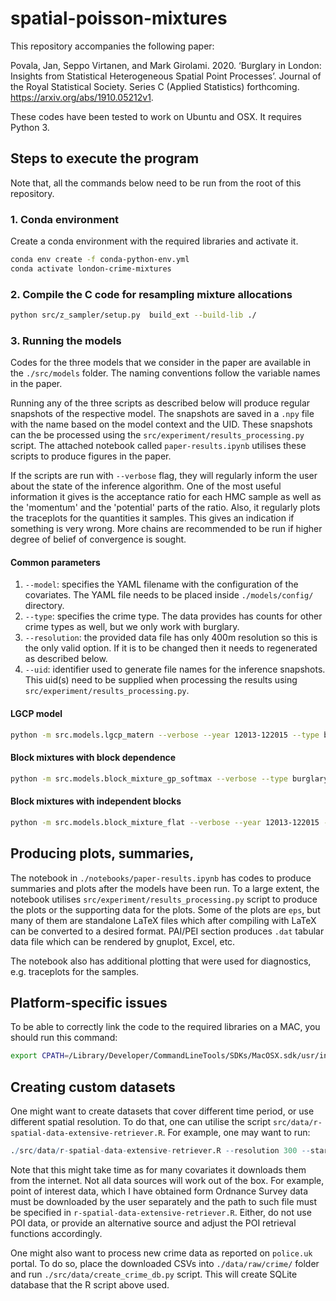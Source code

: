 spatial-poisson-mixtures
==============================

This repository accompanies the following paper:


Povala, Jan, Seppo Virtanen, and Mark Girolami. 2020. ‘Burglary in London: Insights from Statistical Heterogeneous 
Spatial Point Processes’. Journal of the Royal Statistical Society. Series C (Applied Statistics) forthcoming. 
https://arxiv.org/abs/1910.05212v1.


These codes have been tested to work on Ubuntu and OSX. It requires Python 3.

## Steps to execute the program

Note that, all the commands below need to be run from the root of this repository.

### 1. Conda environment
Create a conda environment with the required libraries and activate it.
```bash
conda env create -f conda-python-env.yml
conda activate london-crime-mixtures
```

### 2. Compile the C code for resampling mixture allocations
```bash
python src/z_sampler/setup.py  build_ext --build-lib ./
```

### 3. Running the models

Codes for the three models that we consider in the paper are available in the `./src/models` folder. The naming 
conventions follow the variable names in the paper.

Running any of the three scripts as described below will produce regular snapshots of the respective model. The snapshots
are saved in a `.npy` file with the name based on the model context and the UID. These snapshots can the be processed
using the `src/experiment/results_processing.py` script. The attached notebook called `paper-results.ipynb` utilises
these scripts to produce figures in the paper.

If the scripts are run with `--verbose` flag, they will regularly inform the user about the state of the inference 
algorithm. One of the most useful information it gives is the acceptance ratio for each HMC sample as well as the 
'momentum' and the 'potential' parts of the ratio. Also, it regularly plots the traceplots for the quantities it samples.
This gives an indication if something is very wrong. More chains are recommended to be run if higher degree of belief 
of convergence is sought. 

#### Common parameters

1. `--model`: specifies the YAML filename with the configuration of the covariates. The YAML file needs to be placed
inside `./models/config/` directory.
2. `--type`: specifies the crime type. The data provides has counts for other crime types as well, but we only work 
with burglary.
3. `--resolution`: the provided data file has only 400m resolution so this is the only valid option. If it is to be
changed then it needs to regenerated as described below.
4. `--uid`: identifier used to generate file names for the inference snapshots. This uid(s) need to be supplied when
processing the results using `src/experiment/results_processing.py`.


#### LGCP model
```bash
python -m src.models.lgcp_matern --verbose --year 12013-122015 --type burglary --resolution 400 --model_name burglary_raw_1  --uid "LGCP_MODEL_UID"
```

#### Block mixtures with block dependence
```bash
python -m src.models.block_mixture_gp_softmax --verbose --type burglary --model_name burglary_raw_4  --resolution 400  --block_type msoa --year 12013-122015  --num_mixtures 3 --lengthscale 1000  --uid "BLOCK_MIX_GP_SOFTMAX_UID"
```

#### Block mixtures with independent blocks
```bash
python -m src.models.block_mixture_flat --verbose --year 12013-122015 --type burglary --resolution 400 --model_name burglary_raw_1   --num_mixtures 3 --block_type msoa --uid "BLOCK_MIXTURE_MODEL_UID"
```

## Producing plots, summaries, 
The notebook in `./notebooks/paper-results.ipynb` has codes to produce summaries and plots after the models have been
run. To a large extent, the notebook utilises `src/experiment/results_processing.py` script to produce the plots or
the supporting data for the plots. Some of the plots are `eps`, but many of them are standalone LaTeX files which after
compiling with LaTeX can be converted to a desired format. PAI/PEI section produces `.dat` tabular data file which can
be rendered by gnuplot, Excel, etc.

The notebook also has additional plotting that were used for diagnostics, e.g. traceplots for the samples.

## Platform-specific issues
To be able to correctly link the code to the required libraries on a MAC, you should run this command:
```bash
export CPATH=/Library/Developer/CommandLineTools/SDKs/MacOSX.sdk/usr/include/
```

## Creating custom datasets

One might want to create datasets that cover different time period, or use different spatial resolution. To do that,
one can utilise the script `src/data/r-spatial-data-extensive-retriever.R`. For example, one may want to run:
```R
./src/data/r-spatial-data-extensive-retriever.R --resolution 300 --startdate "2013-01-01" --enddate "2015-12-31"
```

Note that this might take time as for many covariates it downloads them from the internet. Not all data sources will 
work out of the box. For example, point of interest data, which I have obtained form Ordnance Survey data must be 
downloaded by the user separately and the path to such file must be specified in `r-spatial-data-extensive-retriever.R`.
Either, do not use POI data, or provide an alternative source and adjust the POI retrieval functions accordingly.

One might also want to process new crime data as reported on `police.uk` portal. To do so, place the downloaded CSVs
into `./data/raw/crime/` folder and run `./src/data/create_crime_db.py` script. This will create SQLite database that
the R script above used.
